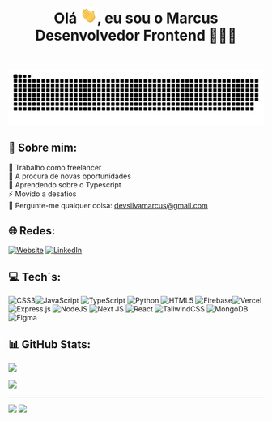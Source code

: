 <!-- Visitors count
![Profile Views](http://estruyf-github.azurewebsites.net/api/VisitorHit?user=silvamaarcus&repo=silvamaarcus&countColorcountColor)
-->
<h1 align="center">
  Olá <img src="assets/images/Hi.gif" alt="hi gif" width="33">, eu sou o Marcus <br/> Desenvolvedor Frontend 👨🏻‍💻
</h1>
&nbsp;

<div style="text-align: center;">

![Snake animation](https://raw.githubusercontent.com/andrebrito16/andrebrito16/output/github-contribution-grid-snake-dark.svg)

</div>

## 💫 Sobre mim:

🔭 Trabalho como freelancer<br>🤝 A procura de novas oportunidades<br>🌱 Aprendendo sobre o Typescript<br>⚡ Movido a desafios <br> 💬 Pergunte-me qualquer coisa: devsilvamarcus@gmail.com

## 🌐 Redes:

<!-- [![Instagram](https://img.shields.io/badge/Instagram-%23E4405F.svg?logo=Instagram&logoColor=white)](https://instagram.com/https://instagram.com/silvamaarcus) -->

[![Website](https://img.shields.io/badge/Website-%23E4405F.svg?logo=Website&logoColor=white)](https://portifoliomarcus.vercel.app) [![LinkedIn](https://img.shields.io/badge/LinkedIn-%230077B5.svg?logo=linkedin&logoColor=white)](https://linkedin.com/in/https://www.linkedin.com/b/silvamaarcus)

## 💻 Tech´s:

![CSS3](https://img.shields.io/badge/css3-%231572B6.svg?style=for-the-badge&logo=css3&logoColor=white)![JavaScript](https://img.shields.io/badge/javascript-%23323330.svg?style=for-the-badge&logo=javascript&logoColor=%23F7DF1E) ![TypeScript](https://img.shields.io/badge/typescript-%23007ACC.svg?style=for-the-badge&logo=typescript&logoColor=white) ![Python](https://img.shields.io/badge/python-3670A0?style=for-the-badge&logo=python&logoColor=ffdd54) ![HTML5](https://img.shields.io/badge/html5-%23E34F26.svg?style=for-the-badge&logo=html5&logoColor=white) ![Firebase](https://img.shields.io/badge/firebase-%23039BE5.svg?style=for-the-badge&logo=firebase)![Vercel](https://img.shields.io/badge/vercel-%23000000.svg?style=for-the-badge&logo=vercel&logoColor=white) ![Express.js](https://img.shields.io/badge/express.js-%23404d59.svg?style=for-the-badge&logo=express&logoColor=%2361DAFB) ![NodeJS](https://img.shields.io/badge/node.js-6DA55F?style=for-the-badge&logo=node.js&logoColor=white) ![Next JS](https://img.shields.io/badge/Next-black?style=for-the-badge&logo=next.js&logoColor=white) ![React](https://img.shields.io/badge/react-%2320232a.svg?style=for-the-badge&logo=react&logoColor=%2361DAFB) ![TailwindCSS](https://img.shields.io/badge/tailwindcss-%2338B2AC.svg?style=for-the-badge&logo=tailwind-css&logoColor=white) ![MongoDB](https://img.shields.io/badge/MongoDB-%234ea94b.svg?style=for-the-badge&logo=mongodb&logoColor=white) ![Figma](https://img.shields.io/badge/figma-%23F24E1E.svg?style=for-the-badge&logo=figma&logoColor=white)

## 📊 GitHub Stats:

<!-- ![](https://github-readme-stats.vercel.app/api?username=silvamaarcus&theme=omni&hide_border=false&include_all_commits=true&count_private=true)<br/> -->

![](https://github-readme-streak-stats.herokuapp.com/?user=silvamaarcus&theme=omni&hide_border=false)<br/>

![](https://github-readme-stats.vercel.app/api/top-langs/?username=silvamaarcus&theme=omni&hide_border=false&include_all_commits=true&count_private=true&layout=compact&langs_count=16)

<!-- ### ✍️ Random Dev Quote

![](https://quotes-github-readme.vercel.app/api?type=horizontal&theme=tokyonight) -->

---

[![](https://visitcount.itsvg.in/api?id=silvamaarcus&icon=0&color=0)](https://visitcount.itsvg.in)
[![](http://estruyf-github.azurewebsites.net/api/VisitorHit?user=silvamaarcus&repo=silvamaarcus&countColorcountColor)]()

<!-- ## 💰 You can help me by Donating

[![BuyMeACoffee](https://img.shields.io/badge/Buy%20Me%20a%20Coffee-ffdd00?style=for-the-badge&logo=buy-me-a-coffee&logoColor=black)](https://buymeacoffee.com/https://www.buymeacoffee.com/silvamaarcus) -->

<!--
**Talking about Personal Stuffs:**

<img width="55%" align="right" alt="Airplane" src="https://s2.qwant.com/thumbr/700x0/f/0/b42adfc87d753c138a2ec2543563562c271bb5dc15cc9160599239223b8689/cartoon-airplane-drawing-51.png?u=http%3A%2F%2Fgetdrawings.com%2Fimage%2Fcartoon-airplane-drawing-51.png&q=0&b=1&p=0&a=1" />

- 💬 Ask me about anything, I am happy to help;
- 💡 "Everything you want is a dream away"
- ✈️ I love airplanes
- 💻Computer Engineering Student
- Working at StoneCo. a Brazilian fintech of payment


<br />

[![Github](https://img.shields.io/badge/-Github-000?style=flat&logo=Github&logoColor=white)](https://github.com/silvamaarcus)
[![Instagram](https://img.shields.io/badge/-Instagram-c13584?style=flat&labelColor=c13584&logo=instagram&logoColor=white)](https://www.instagram.com/andrefbrito_/)
[![Twitter](https://img.shields.io/badge/-Twitter-e2e2e2?style=flat&logo=Twitter&logoColor=blue)](https://twitter.com/andrebrito16_)
-->
